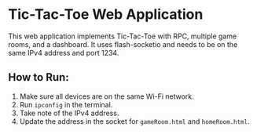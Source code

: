 # Tic-Tac-Toe Web Application

This web application implements Tic-Tac-Toe with RPC, multiple game rooms, and a dashboard. It uses flash-socketio and needs to be on the same IPv4 address and port 1234.

## How to Run:

1. Make sure all devices are on the same Wi-Fi network.
2. Run `ipconfig` in the terminal.
3. Take note of the IPv4 address.
4. Update the address in the socket for `gameRoom.html` and `homeRoom.html`.

